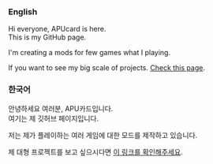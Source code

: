 ### English
Hi everyone, APUcard is here.   
This is my GitHub page.

I'm creating a mods for few games what I playing.

If you want to see my big scale of projects. [Check this page](https://github.com/orgs/APUC-SW/repositories).

### 한국어
안녕하세요 여러분, APU카드입니다.   
여기는 제 깃허브 페이지입니다.

저는 제가 플레이하는 여러 게임에 대한 모드를 제작하고 있습니다.

제 대형 프로젝트를 보고 싶으시다면 [이 링크를 확인해주세요](https://github.com/orgs/APUC-SW/repositories).

<!---
korAPUcard/korAPUcard is a ✨ special ✨ repository because its `README.md` (this file) appears on your GitHub profile.
You can click the Preview link to take a look at your changes.
--->
